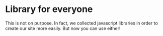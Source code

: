 # Library for everyone
This is not on purpose. In fact, we collected javascript libraries in order to create our site more easily. But now you can use either!

